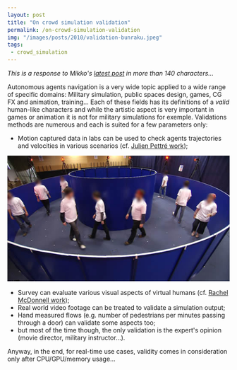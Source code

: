 ```yaml
---
layout: post
title: "On crowd simulation validation"
permalink: /on-crowd-simulation-validation
img: "/images/posts/2010/validation-bunraku.jpeg"
tags:
 - crowd_simulation
---
```


*This is a response to Mikko's [latest post](http://digestingduck.blogspot.com/2010/12/style-vs-technique.html) in more than 140 characters...*

Autonomous agents navigation is a very wide topic applied to a wide range of specific domains: Military simulation, public spaces design, games, CG FX and animation, training...
Each of these fields has its definitions of a *valid* human-like characters and while the artistic aspect is very important in games or animation it is not for military simulations for exemple. Validations methods are numerous and each is suited for a few parameters only:
- Motion captured data in labs can be used to check agents trajectories and velocities in various scenarios (cf. [Julien Pettré work](http://www.irisa.fr/bunraku/GENS/jpettre/));

![Navigation motion capture](/images/posts/2010/validation-bunraku.jpeg)

- Survey can evaluate various visual aspects of virtual humans (cf. [Rachel McDonnell work](http://gv2.cs.tcd.ie/mcdonner/));
- Real world video footage can be treated to validate a simulation output;
- Hand measured flows (e.g. number of pedestrians per minutes passing through a door) can validate some aspects too;
- but most of the time though, the only validation is the expert's opinion (movie director, military instructor...).

Anyway, in the end, for real-time use cases, validity comes in consideration only after CPU/GPU/memory usage...
